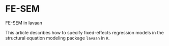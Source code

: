 # FE-SEM
FE-SEM in lavaan 

This article describes how to specify fixed-effects regression models in the structural equation modeling package `lavaan` in `R`.